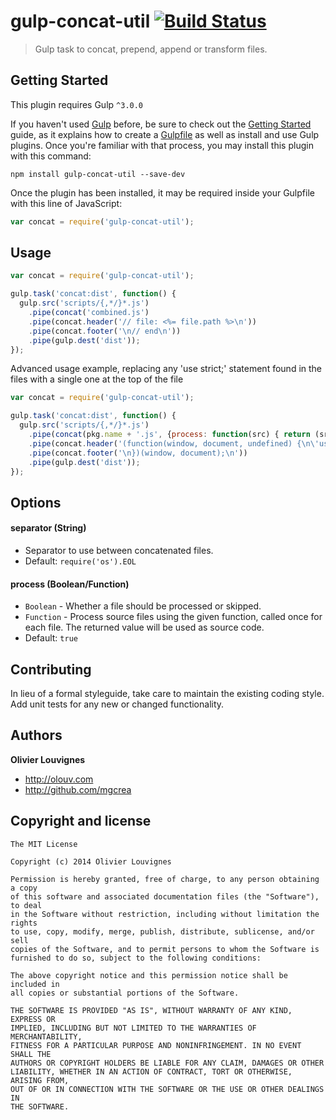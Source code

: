 # gulp-concat-util [![Build Status](https://secure.travis-ci.org/mgcrea/gulp-concat-util.png?branch=master)](http://travis-ci.org/#!/mgcrea/gulp-concat-util)

> Gulp task to concat, prepend, append or transform files.


## Getting Started

This plugin requires Gulp `^3.0.0`

If you haven't used [Gulp](http://gulpjs.com/) before, be sure to check out the [Getting Started](https://github.com/gulpjs/gulp/blob/master/docs/getting-started.md) guide, as it explains how to create a [Gulpfile](https://github.com/gulpjs/gulp/blob/master/docs/API.md) as well as install and use Gulp plugins. Once you're familiar with that process, you may install this plugin with this command:

```shell
npm install gulp-concat-util --save-dev
```

Once the plugin has been installed, it may be required inside your Gulpfile with this line of JavaScript:

```js
var concat = require('gulp-concat-util');
```


## Usage

```javascript
var concat = require('gulp-concat-util');

gulp.task('concat:dist', function() {
  gulp.src('scripts/{,*/}*.js')
    .pipe(concat('combined.js')
    .pipe(concat.header('// file: <%= file.path %>\n'))
    .pipe(concat.footer('\n// end\n'))
    .pipe(gulp.dest('dist'));
});
```

Advanced usage example, replacing any 'use strict;' statement found in the files with a single one at the top of the file

```javascript
var concat = require('gulp-concat-util');

gulp.task('concat:dist', function() {
  gulp.src('scripts/{,*/}*.js')
    .pipe(concat(pkg.name + '.js', {process: function(src) { return (src.trim() + '\n').replace(/(^|\n)[ \t]*('use strict'|"use strict");?\s*/g, '$1'); }}))
    .pipe(concat.header('(function(window, document, undefined) {\n\'use strict\';\n'))
    .pipe(concat.footer('\n})(window, document);\n'))
    .pipe(gulp.dest('dist'));
});
```


## Options

#### separator (String)

- Separator to use between concatenated files.
- Default: `require('os').EOL`

#### process (Boolean/Function)

- `Boolean` - Whether a file should be processed or skipped.
- `Function` - Process source files using the given function, called once for each file. The returned value will be used as source code.
- Default: `true`


## Contributing

In lieu of a formal styleguide, take care to maintain the existing coding style. Add unit tests for any new or changed functionality.


## Authors

**Olivier Louvignes**

+ http://olouv.com
+ http://github.com/mgcrea


## Copyright and license

    The MIT License

    Copyright (c) 2014 Olivier Louvignes

    Permission is hereby granted, free of charge, to any person obtaining a copy
    of this software and associated documentation files (the "Software"), to deal
    in the Software without restriction, including without limitation the rights
    to use, copy, modify, merge, publish, distribute, sublicense, and/or sell
    copies of the Software, and to permit persons to whom the Software is
    furnished to do so, subject to the following conditions:

    The above copyright notice and this permission notice shall be included in
    all copies or substantial portions of the Software.

    THE SOFTWARE IS PROVIDED "AS IS", WITHOUT WARRANTY OF ANY KIND, EXPRESS OR
    IMPLIED, INCLUDING BUT NOT LIMITED TO THE WARRANTIES OF MERCHANTABILITY,
    FITNESS FOR A PARTICULAR PURPOSE AND NONINFRINGEMENT. IN NO EVENT SHALL THE
    AUTHORS OR COPYRIGHT HOLDERS BE LIABLE FOR ANY CLAIM, DAMAGES OR OTHER
    LIABILITY, WHETHER IN AN ACTION OF CONTRACT, TORT OR OTHERWISE, ARISING FROM,
    OUT OF OR IN CONNECTION WITH THE SOFTWARE OR THE USE OR OTHER DEALINGS IN
    THE SOFTWARE.
